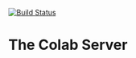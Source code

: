[![Build Status](https://travis-ci.com/CeoFred/colab-server.svg?token=8zGCZEFENvahi3TRnh5R&branch=master)](https://travis-ci.com/CeoFred/colab-server)

# The Colab Server